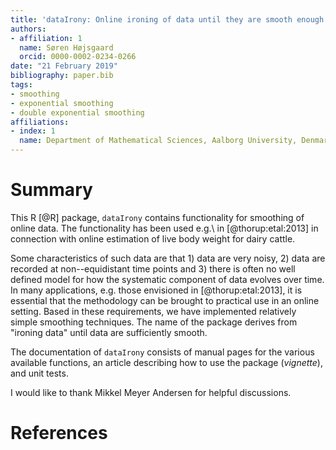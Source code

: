 ```yaml
---
title: 'dataIrony: Online ironing of data until they are smooth enough'
authors:
- affiliation: 1
  name: Søren Højsgaard
  orcid: 0000-0002-0234-0266
date: "21 February 2019"
bibliography: paper.bib
tags:
- smoothing
- exponential smoothing
- double exponential smoothing
affiliations:
- index: 1
  name: Department of Mathematical Sciences, Aalborg University, Denmark
---
```


# Summary

This R [@R] package, `dataIrony` contains functionality for smoothing
of online data.
The functionality has been used e.g.\ in
[@thorup:etal:2013] in connection with online estimation of live body
weight for dairy cattle.

Some characteristics of such data are that 1) data are very noisy, 2)
data are recorded at non--equidistant time points and 3) there is
often no well defined model for how the systematic component of data
evolves over time.  In many
applications, e.g. those envisioned in [@thorup:etal:2013], it is
essential that the methodology can be brought to practical use in an
online setting. Based in these requirements, we have implemented relatively
simple smoothing techniques. The name of the package derives from
"ironing data" until data are sufficiently smooth. 

The documentation of `dataIrony` consists of manual pages for the
various available functions, an article describing how to use the
package (*vignette*), and unit tests.

I would like to thank Mikkel Meyer Andersen for helpful discussions.

<!-- ![Simulation illustration.](paper-fig-simulation.png) -->

# References
